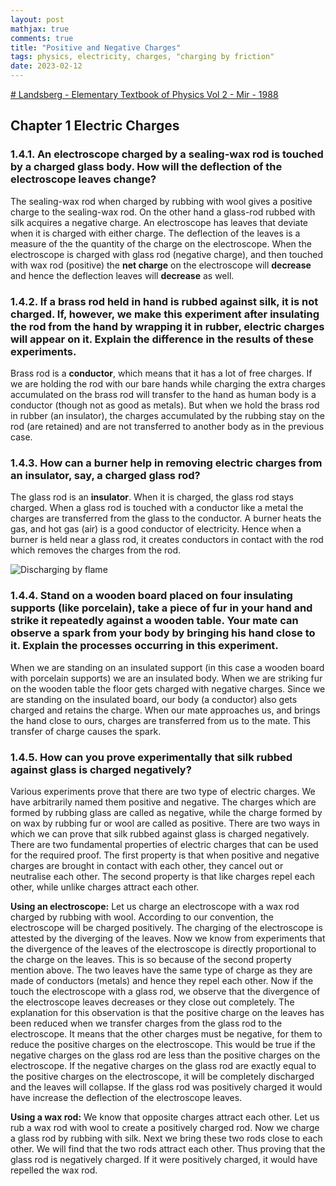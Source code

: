 ```yaml
---
layout: post
mathjax: true
comments: true
title: "Positive and Negative Charges"
tags: physics, electricity, charges, "charging by friction"
date: 2023-02-12
---
```

[# Landsberg - Elementary Textbook of Physics Vol 2 - Mir - 1988](https://archive.org/details/LandsbergElementaryTextbookOnPhysicsVol2Mir1988)

## Chapter 1 Electric Charges

### 1.4.1. An electroscope charged by a sealing-wax rod is touched by a charged glass body. How will the deflection of the electroscope leaves change?

The sealing-wax rod when charged by rubbing with wool gives a positive charge to the sealing-wax rod. On the other hand a glass-rod rubbed with silk acquires a negative charge. An electroscope has leaves that deviate when it is charged with either charge. The deflection of the leaves is a measure of the the quantity of the charge on the electroscope. When the electroscope is charged with glass rod (negative charge), and then touched with wax rod (positive) the **net charge** on the electroscope will **decrease** and hence the deflection leaves will **decrease** as well.




### 1.4.2. If a brass rod held in hand is rubbed against silk, it is not charged. If, however, we make this experiment after insulating the rod from the hand by wrapping it in rubber, electric charges will appear on it. Explain the difference in the results of these experiments.

Brass rod is a **conductor**, which means that it has a lot of free charges. If we are holding the rod with our bare hands while charging the extra charges accumulated on the brass rod will transfer to the hand as human body is a conductor (though not as good as metals). But when we hold the brass rod in rubber (an insulator), the charges accumulated by the rubbing stay on the rod (are retained) and are not transferred to another body as in the previous case.


### 1.4.3. How can a burner help in removing electric charges from an insulator, say, a charged glass rod?

The glass rod is an **insulator**. When it is charged, the glass rod stays charged. When a glass rod is touched with a conductor like a metal the charges are transferred from the glass to the conductor. A burner heats the gas, and hot gas (air) is a good conductor of electricity. Hence when a burner is held near a glass rod, it creates conductors in contact with the rod which removes the 
charges from the rod.

   ![Discharging by flame](/physics/assets/figs/landsberg/vol-2/ch-01/flame-charge.jpg)  

### 1.4.4. Stand on a wooden board placed on four insulating supports (like porcelain), take a piece of fur in your hand and strike it repeatedly against a wooden table. Your mate can observe a spark from your body by bringing his hand close to it. Explain the processes occurring in this experiment.

When we are standing on an insulated support (in this case a wooden board with porcelain supports) we are an insulated body. When we are striking fur on the wooden table the floor gets charged with negative charges. Since we are standing on the insulated board, our body (a conductor) also gets charged and retains the charge. When our mate approaches us, and brings the hand close to ours, charges are transferred from us to the mate. This transfer of charge causes the spark.

### 1.4.5. How can you prove experimentally that silk rubbed against glass is charged negatively?

Various experiments prove that there are two type of electric charges.  We have arbitrarily named them positive and negative. The charges which are formed by rubbing glass are called as negative, while the charge formed by on wax by rubbing fur or wool are called as positive. There are two ways in which we can prove that silk rubbed against glass is charged negatively. There are two fundamental properties of electric charges that can be used for the required proof. The first property is that when positive and negative charges are brought in contact with each other, they cancel out or neutralise each other. The second property is that like charges repel each other, while unlike charges attract each other. 

**Using an electroscope:** Let us charge an electroscope with a wax rod charged by rubbing with wool. According to our convention, the electroscope will be charged positively. The charging of the electroscope is attested by the diverging of the leaves. Now we know from experiments that the divergence of the leaves of the electroscope is directly proportional to the charge on the leaves. This is so because of the second property mention above. The two leaves have the same type of charge as they are made of conductors (metals) and hence they repel each other. Now if the touch the electroscope with a glass rod, we observe that the divergence of the electroscope leaves decreases or they close out completely. The explanation for this observation is that the positive charge on the leaves has been reduced when we transfer charges from the glass rod to the electroscope. It means that the other charges must be negative, for them to reduce the positive charges on the electroscope. This would be true if the negative charges on the glass rod are less than the positive charges on the electroscope. If the negative charges on the glass rod are exactly equal to the positive charges on the electroscope, it will be completely discharged and the leaves will collapse. If the glass rod was positively charged it would have increase the deflection of the electroscope leaves.

**Using a wax rod:** We know that opposite charges attract each other. Let us rub a wax rod with wool to create a positively charged rod. Now we charge a glass rod by rubbing with silk. Next we bring these two rods close to each other. We will find that the two rods attract each other. Thus proving that the glass rod is negatively charged. If it were positively charged, it would have repelled the wax rod. 

